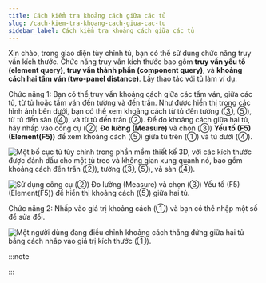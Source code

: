 ```yaml
---
title: Cách kiểm tra khoảng cách giữa các tủ
slug: /cach-kiem-tra-khoang-cach-giua-cac-tu
sidebar_label: Cách kiểm tra khoảng cách giữa các tủ
---
```


Xin chào, trong giao diện tùy chỉnh tủ, bạn có thể sử dụng chức năng truy vấn kích thước. Chức năng truy vấn kích thước bao gồm **truy vấn yếu tố (element query)**, **truy vấn thành phần (component query)**, và **khoảng cách hai tấm ván (two-panel distance)**. Lấy thao tác với tủ làm ví dụ:

Chức năng 1: Bạn có thể truy vấn khoảng cách giữa các tấm ván, giữa các tủ, từ tủ hoặc tấm ván đến tường và đến trần. Như được hiển thị trong các hình ảnh bên dưới, bạn có thể xem khoảng cách từ tủ đến tường (③, ⑤), từ tủ đến sàn (④), và từ tủ đến trần (②). Để đo khoảng cách giữa hai tủ, hãy nhấp vào công cụ (②) **Đo lường (Measure)** và chọn (③) **Yếu tố (F5) (Element(F5))** để xem khoảng cách (⑤) giữa tủ trên (①) và tủ dưới (④).

![Một bố cục tủ tùy chỉnh trong phần mềm thiết kế 3D, với các kích thước được đánh dấu cho một tủ treo và không gian xung quanh nó, bao gồm khoảng cách đến trần (②), tường (③, ⑤), và sàn (④).](https://storage.googleapis.com/jegavn_kb/images/49dcc255-5720-4bf1-b277-d1bd9b391038.png)

![Sử dụng công cụ (②) Đo lường (Measure) và chọn (③) Yếu tố (F5) (Element(F5)) để hiển thị khoảng cách (⑤) giữa hai tủ.](https://storage.googleapis.com/jegavn_kb/images/744bf179-8f53-47ee-a4b7-79348f0ff6b8.png)

Chức năng 2: Nhấp vào giá trị khoảng cách (①) và bạn có thể nhập một số để sửa đổi.

![Một người dùng đang điều chỉnh khoảng cách thẳng đứng giữa hai tủ bằng cách nhấp vào giá trị kích thước (①).](https://storage.googleapis.com/jegavn_kb/images/e155da0c-dae6-4f2f-a8e9-8ca6909947c6.png)

:::note

:::